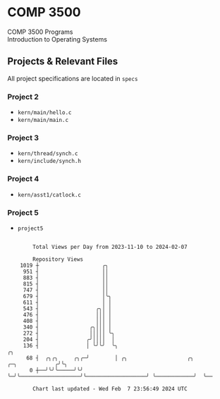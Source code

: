# COMP 3500
COMP 3500 Programs  
Introduction to Operating Systems  
## Projects & Relevant Files
All project specifications are located in `specs`
### Project 2
- `kern/main/hello.c`
- `kern/main/main.c`
### Project 3
- `kern/thread/synch.c`
- `kern/include/synch.h`
### Project 4
- `kern/asst1/catlock.c`
### Project 5
- `project5`

```

        Total Views per Day from 2023-11-10 to 2024-02-07

        Repository Views
    1019 ┼                    ╭╮
     951 ┤                    ││
     883 ┤                    ││
     815 ┤                    ││
     747 ┤                    ││
     679 ┤                    │╰╮
     611 ┤                    │ │
     543 ┤                  ╭╮│ │
     476 ┤                  │││ │
     408 ┤                  │││ │
     340 ┤                ╭╮│││ │
     272 ┤                │││││ ╰╮
     204 ┤               ╭╯││││  │
     136 ┤               │ ╰╯╰╯  ╰╮                                                           ╭╮
      68 ┤  ╭╮╭╮     ╭╮╭─╯        │ ╭╮                   ╭╮                   ╭─╮            ╭╯╰╮
       0 ┼──╯╰╯╰─────╯╰╯          ╰─╯╰───────────────────╯╰───────────────────╯ ╰────────────╯  ╰──

        Chart last updated - Wed Feb  7 23:56:49 2024 UTC
        
```
